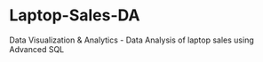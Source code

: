 # Laptop-Sales-DA
Data Visualization &amp; Analytics - Data Analysis of laptop sales using Advanced SQL
